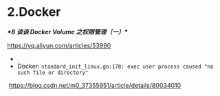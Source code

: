 # 2.Docker

***\*8 谈谈 Docker Volume 之权限管理（一）\****

https://yq.aliyun.com/articles/53990

* 
* Docker: `standard_init_linux.go:178: exec user process caused "no such file or directory"`

​    https://blog.csdn.net/m0_37355951/article/details/80034010

